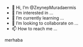- 👋 Hi, I’m @ZeynepMuradaermis
- 👀 I’m interested in ...
- 🌱 I’m currently learning ...
- 💞️ I’m looking to collaborate on ...
- 📫 How to reach me ...

<!---
ZeynepMuradaermis/ZeynepMuradaermis is a ✨ special ✨ repository because its `README.md` (this file) appears on your GitHub profile.
You can click the Preview link to take a look at your changes.
--->


merhaba
